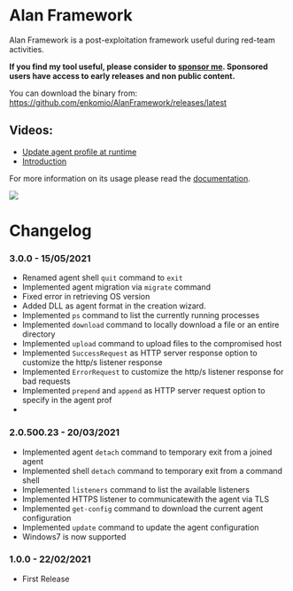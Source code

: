 # Alan Framework
Alan Framework is a post-exploitation framework useful during red-team activities. 

**If you find my tool useful, please consider to <a href="https://github.com/sponsors/enkomio">sponsor me</a>. Sponsored users have access to early releases and non public content.**

You can download the binary from: <a href="https://github.com/enkomio/AlanFramework/releases/latest">https://github.com/enkomio/AlanFramework/releases/latest</a>

## Videos: 

* <a href="https://www.youtube.com/watch?v=oLXYUCX7dVY">Update agent profile at runtime</a>
* <a href="https://www.youtube.com/watch?v=dgEBEAfEseY">Introduction</a>

For more information on its usage please read the <a href="https://github.com/enkomio/AlanFramework/blob/main/doc/Alan%20Documentation%20-%20v3.0.502.19.pdf">documentation</a>.

<a href="https://www.youtube.com/watch?v=dgEBEAfEseY"><img src="https://raw.githubusercontent.com/enkomio/AlanFramework/main/images/Alan%202.0.png"></a>

# Changelog
### 3.0.0 - 15/05/2021
* Renamed agent shell `quit` command to `exit`
* Implemented agent migration via `migrate` command
* Fixed error in retrieving OS version
* Added DLL as agent format in the creation wizard.
* Implemented `ps` command to list the currently running processes
* Implemented `download` command to locally download a file or an entire directory 
* Implemented `upload` command to upload files to the compromised host
* Implemented `SuccessRequest` as HTTP server response option to customize the http/s listener response
* Implemented `ErrorRequest` to customize the http/s listener response for bad requests
* Implemented `prepend` and `append` as HTTP server request option to specify in the agent prof
* 
### 2.0.500.23 - 20/03/2021
* Implemented agent `detach` command to temporary exit from a joined agent
* Implemented shell `detach` command to temporary exit from a command shell
* Implemented `listeners` command to list the available listeners
* Implemented HTTPS listener to communicatewith the agent via TLS
* Implemented `get-config` command to download the current agent configuration
* Implemented `update` command to update the agent configuration
* Windows7 is now supported

### 1.0.0 - 22/02/2021
* First Release
